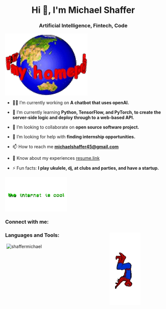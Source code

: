 <h1 align="center">Hi 👋, I'm Michael Shaffer</h1>

<h3 align="center">Artificial Intelligence, Fintech, Code</h3>

<img align="center" alt="homepage" width="" src="Icons/homepage.gif">

- 🧑‍💻 I’m currently working on **A chatbot that uses openAI.**

- 🌱 I’m currently learning **Python, TensorFlow, and PyTorch, to create the server-side logic and deploy through to a web-based API.**

- 👯 I’m looking to collaborate on **open source software project.**

- 🤝 I’m looking for help with **finding internship opportunities.**

- 📫 How to reach me **michaelshaffer45@gmail.com**

- 📄 Know about my experiences [resume.link](resume.link)

- ⚡ Fun facts: **I play ukulele, dj, at clubs and parties, and have a startup.**

<img align="center" alt="textbanner" width="" src="Icons/coolinternet.gif">

<h3 align="left">Connect with me:</h3>
<p align="left">
</p>

<h3 align="left">Languages and Tools:</h3>

<p>&nbsp;<img align="center" src="https://github-readme-stats.vercel.app/api?username=shaffermichael&show_icons=true&locale=en" alt="shaffermichael" /></p>

<img align="right" alt="spiderman" style="transform: rotate(-90deg) scaleY(-1)" src="Icons/spiderman.gif">
